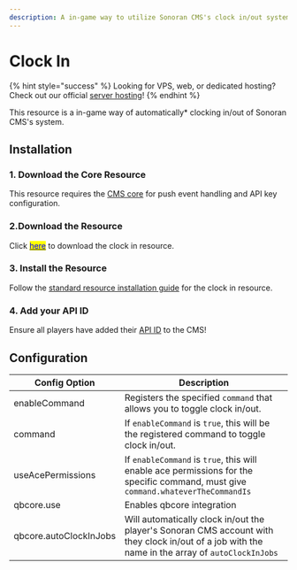 ```yaml
---
description: A in-game way to utilize Sonoran CMS's clock in/out system.
---
```


# Clock In

{% hint style="success" %}
Looking for VPS, web, or dedicated hosting? Check out our official [server hosting](../../../../other-products/server-hosting.md)!
{% endhint %}

This resource is a in-game way of automatically\* clocking in/out of Sonoran CMS's system.

## Installation

### 1. Download the Core Resource

This resource requires the [CMS core](core.md) for push event handling and API key configuration.

### 2.Download the Resource

Click [<mark style="color:blue;">here</mark>](https://github.com/Sonoran-Software/sonoran\_clockin) to download the clock in resource.

### 3. Install the Resource

Follow the [standard resource installation guide](../gta-rp-resource-installation/) for the clock in resource.

### 4. Add your API ID

Ensure all players have added their [API ID](../../../../developer-api-documentation/api-integration/getting-started/api-id-system.md) to the CMS!

## Configuration

| Config Option          | Description                                                                                                                                      |
| ---------------------- | ------------------------------------------------------------------------------------------------------------------------------------------------ |
| enableCommand          | Registers the specified `command` that allows you to toggle clock in/out.                                                                        |
| command                | If `enableCommand` is `true`, this will be the registered command to toggle clock in/out.                                                        |
| useAcePermissions      | If `enableCommand` is `true`, this will enable ace permissions for the specific command, must give `command.whateverTheCommandIs`                |
| qbcore.use             | Enables qbcore integration                                                                                                                       |
| qbcore.autoClockInJobs | Will automatically clock in/out the player's Sonoran CMS account with they clock in/out of a job with the name in the array of `autoClockInJobs` |


